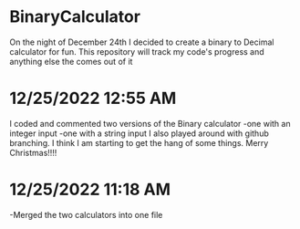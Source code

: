 # BinaryCalculator
 On the night of December 24th I decided to create a binary to Decimal calculator for fun. This repository will track my code's progress and anything else the comes out of it

# 12/25/2022 12:55 AM
I coded and commented two versions of the Binary calculator
-one with an integer input
-one with a string input 
I also played around with github branching. I think I am starting to get the hang of some things.
Merry Christmas!!!!

# 12/25/2022 11:18 AM
-Merged the two calculators into one file
